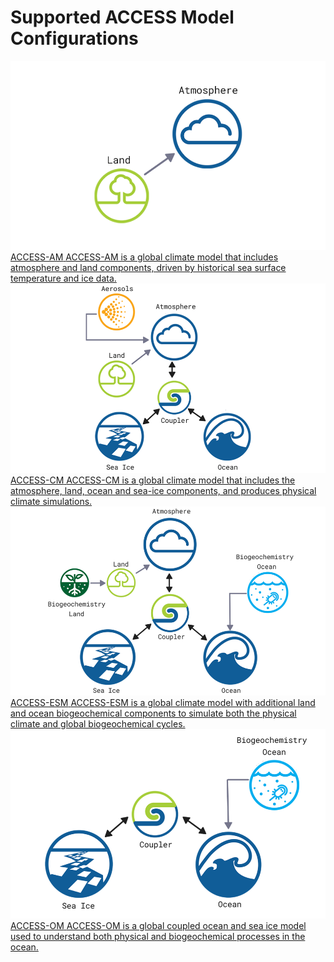 # Supported ACCESS Model Configurations

<div class="card-container" style="flex-direction: column">
    <a href="access-am/" class="horizontal-card" style="height:10em;">
            <div class="horizontal-card-image-container">
                <img src="../../assets/model-config-logos/configurations-without-titles/access-am.png" class="white-background img-cover"></img> 
            </div>
            <div class="horizontal-card-text-container">
                <span class="bold" >ACCESS-AM</span>
                <span>
                    ACCESS-AM is a global climate model that includes atmosphere and land components, driven by historical sea surface temperature and ice data.
                </span>
            </div>
    </a>
     <a href="access-cm/" class="horizontal-card" style="height:10em;">
            <div class="horizontal-card-image-container">
                <img src="../../assets/model-config-logos/configurations-without-titles/access-cm.png" class="white-background img-cover"></img> 
            </div>
            <div class="horizontal-card-text-container">
                <span class="bold" >ACCESS-CM</span>
                <span>
                    ACCESS-CM is a global climate model that includes the atmosphere, land, ocean and sea-ice components, and produces physical climate simulations.
                </span>
            </div>
    </a>
    <a href="access-esm/" class="horizontal-card" style="height:10em;">
            <div class="horizontal-card-image-container">
                <img src="../../assets/model-config-logos/configurations-without-titles/access-esm.png" class="white-background img-cover"></img> 
            </div>
            <div class="horizontal-card-text-container">
                <span class="bold" >ACCESS-ESM</span>
                <span>
                    ACCESS-ESM is a global climate model with additional land and ocean biogeochemical components to simulate both the physical climate and global biogeochemical cycles.
                </span>
            </div>
    </a>
    <a href="access-om/" class="horizontal-card" style="height:10em;">
            <div class="horizontal-card-image-container">
                <img src="../../assets/model-config-logos/configurations-without-titles/access-om.png" class="white-background img-cover"></img> 
            </div>
            <div class="horizontal-card-text-container">
                <span class="bold" >ACCESS-OM</span>
                <span>
                    ACCESS-OM is a global coupled ocean and sea ice model used to understand both physical and biogeochemical processes in the ocean.
                </span>
            </div>
    </a>
</div>